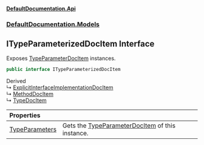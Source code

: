 #### [DefaultDocumentation\.Api](../../../index.md 'index')
### [DefaultDocumentation\.Models](../../../index.md#DefaultDocumentation.Models 'DefaultDocumentation\.Models')

## ITypeParameterizedDocItem Interface

Exposes [TypeParameterDocItem](../Parameters/TypeParameterDocItem/index.md 'DefaultDocumentation\.Models\.Parameters\.TypeParameterDocItem') instances\.

```csharp
public interface ITypeParameterizedDocItem
```

Derived  
&#8627; [ExplicitInterfaceImplementationDocItem](../Members/ExplicitInterfaceImplementationDocItem/index.md 'DefaultDocumentation\.Models\.Members\.ExplicitInterfaceImplementationDocItem')  
&#8627; [MethodDocItem](../Members/MethodDocItem/index.md 'DefaultDocumentation\.Models\.Members\.MethodDocItem')  
&#8627; [TypeDocItem](../Types/TypeDocItem/index.md 'DefaultDocumentation\.Models\.Types\.TypeDocItem')

| Properties | |
| :--- | :--- |
| [TypeParameters](TypeParameters.md 'DefaultDocumentation\.Models\.ITypeParameterizedDocItem\.TypeParameters') | Gets the [TypeParameterDocItem](../Parameters/TypeParameterDocItem/index.md 'DefaultDocumentation\.Models\.Parameters\.TypeParameterDocItem') of this instance\. |
